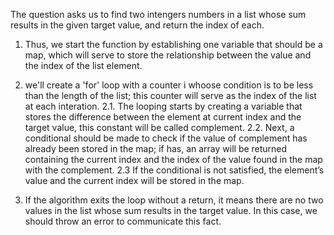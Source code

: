 The question asks us to find two intengers numbers in a list whose sum results in the given target value, and return the index of each.

1. Thus, we start the function by establishing one variable that should be a map, which will serve to store the relationship between the value and the index of the list element.

2. we'll create a 'for' loop with a counter i whoose condition is to be less than the length of the list; this counter will serve as the index of the list at each interation.
    2.1. The looping starts by creating a variable that stores the difference between the element at current index and the target value, this constant will be called complement.
    2.2. Next, a conditional should be made to check if the value of complement has already been stored in the map; if has, an array will be returned containing the current index and the index of the value found in the map with the complement.
    2.3  If the conditional is not satisfied, the element’s value and the current index will be stored in the map.

3. If the algorithm exits the loop without a return, it means there are no two values in the list whose sum results in the target value. In this case, we should throw an error to communicate this fact.

